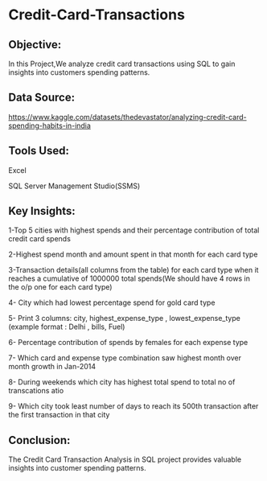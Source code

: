 # Credit-Card-Transactions
## Objective:
In this Project,We analyze credit card transactions using SQL to gain insights into customers spending patterns.
## Data Source:
https://www.kaggle.com/datasets/thedevastator/analyzing-credit-card-spending-habits-in-india
## Tools Used:
Excel

SQL Server Management Studio(SSMS)
## Key Insights:
1-Top 5 cities with highest spends and their percentage contribution of total credit card spends

2-Highest spend month and amount spent in that month for each card type

3-Transaction details(all columns from the table) for each card type when it reaches a cumulative of 1000000 total spends(We should have 4 rows in the o/p one for each card type)

4- City which had lowest percentage spend for gold card type

5- Print 3 columns: city, highest_expense_type , lowest_expense_type (example format : Delhi , bills, Fuel)

6- Percentage contribution of spends by females for each expense type

7- Which card and expense type combination saw highest month over month growth in Jan-2014

8- During weekends which city has highest total spend to total no of transcations atio

9- Which city took least number of days to reach its 500th transaction after the first transaction in that city
## Conclusion:
The Credit Card Transaction Analysis in SQL project provides valuable insights into customer spending patterns.
